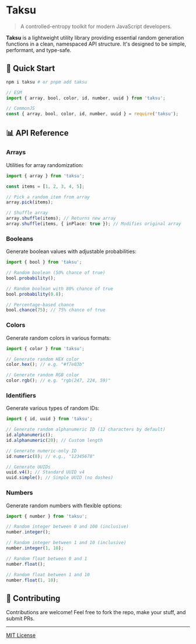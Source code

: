 # Taksu

> A controlled-entropy toolkit for modern JavaScript developers.

**Taksu** is a lightweight utility library providing essential random generation functions in a clean, namespaced API structure. It's designed to be simple, performant, and type-safe.

## 🚀 Quick Start

```sh
npm i taksu # or pnpm add taksu
```

```js
// ESM
import { array, bool, color, id, number, uuid } from 'taksu';

// CommonJS
const { array, bool, color, id, number, uuid } = require('taksu');
```

## 📊 API Reference

### Arrays

Utilities for array randomization:

```ts
import { array } from 'taksu';

const items = [1, 2, 3, 4, 5];

// Pick a random item from array
array.pick(items);

// Shuffle array
array.shuffle(items); // Returns new array
array.shuffle(items, { inPlace: true }); // Modifies original array
```

### Booleans

Generate boolean values with adjustable probabilities:

```ts
import { bool } from 'taksu';

// Random boolean (50% chance of true)
bool.probability();

// Random boolean with 80% chance of true
bool.probability(0.8);

// Percentage-based chance
bool.chance(75); // 75% chance of true
```

### Colors

Generate random colors in various formats:

```ts
import { color } from 'taksu';

// Generate random HEX color
color.hex(); // e.g. "#f7e03b"

// Generate random RGB color
color.rgb(); // e.g. "rgb(247, 224, 59)"
```

### Identifiers

Generate various types of random IDs:

```ts
import { id, uuid } from 'taksu';

// Generate random alphanumeric ID (12 characters by default)
id.alphanumeric();
id.alphanumeric(20); // Custom length

// Generate numeric-only ID
id.numeric(8); // e.g., "12345678"

// Generate UUIDs
uuid.v4(); // Standard UUID v4
uuid.simple(); // Simple UUID (no dashes)
```

### Numbers

Generate random numbers with flexible options:

```ts
import { number } from 'taksu';

// Random integer between 0 and 100 (inclusive)
number.integer();

// Random integer between 1 and 10 (inclusive)
number.integer(1, 10);

// Random float between 0 and 1
number.float();

// Random float between 1 and 10
number.float(1, 10);
```

## 🤝 Contributing

Contributions are welcome! Feel free to fork the repo, make your stuff, and submit PRs.

---

[MIT License](LICENSE)
